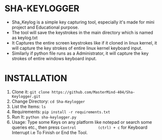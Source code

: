 # SHA-KEYLOGGER
* Sha_Keylog is a simple key capturing tool, especially  it's made for mini project and Educational purpose.
* The tool will save the keystrokes in the main directory which is named as keylog.txt
* It Captures the entire screen keystrokes like if it cloned in linux kernel, it will capture the key          strokes of entire linux kernel keyboard input.
* Similarly if python file runs as a Administrator, it will capture the key strokes of entire windows          keyboard input.

# INSTALLATION
1. Clone it: `git clone https://github.com/MasterMind-404/Sha-Keylogger.git`
2. Change Directory: `cd Sha-Keylogger`
3. List the Items: `ls`
4. Requirements: `pip install -r requirements.txt`
5. Run It: `python sha-keylogger.py`
6. Usage: Type some Keys on any platform like notepad or search some queries etc., then press `Control          (ctrl) + c` for Keyboard Interrupt i.e To Finish or End the Tool.

